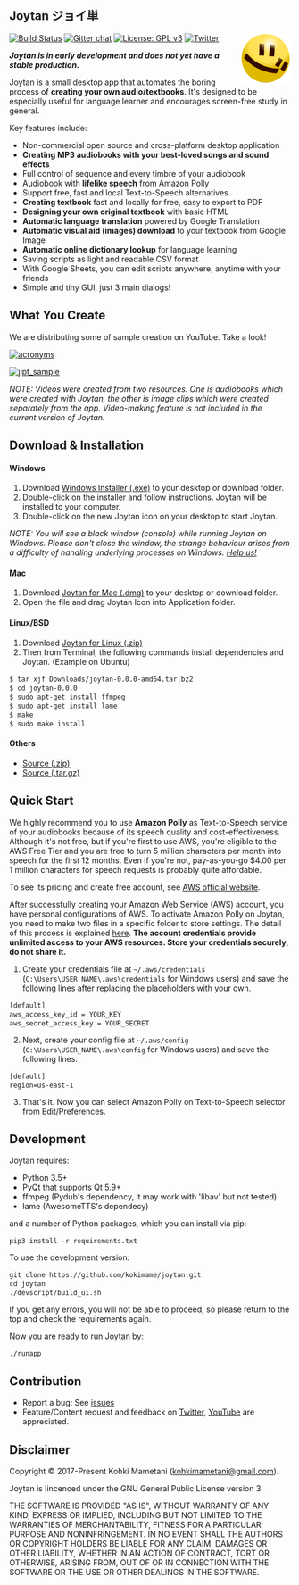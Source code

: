 ## Joytan ジョイ単

<img src="./logo/joytan.png" align="right" width="90" height="90" title="logo">
     
[![Build Status](https://travis-ci.org/kokimame/joytan.svg?branch=master)](https://travis-ci.org/kokimame/joytan)
[![Gitter chat](https://badges.gitter.im/gitterHQ/gitter.png)](https://gitter.im/JoytanApp/Lobby)
[![License: GPL v3](https://img.shields.io/badge/License-GPL%20v3-blue.svg)](https://www.gnu.org/licenses/gpl-3.0)
[![Twitter](https://img.shields.io/twitter/follow/JoytanApp.svg?style=social&label=Follow)](https://twitter.com/intent/follow?screen_name=JoytanApp)

***Joytan is in early development and does not yet have a stable production.***

Joytan is a small desktop app that automates the boring process of **creating your own audio/textbooks**.
It's designed to be especially useful for language learner and encourages screen-free study in general.

Key features include:
- Non-commercial open source and cross-platform desktop application
- **Creating MP3 audiobooks with your best-loved songs and sound effects**
- Full control of sequence and every timbre of your audiobook
- Audiobook with **lifelike speech** from Amazon Polly
- Support free, fast and local Text-to-Speech alternatives
- **Creating textbook** fast and locally for free, easy to export to PDF
- **Designing your own original textbook** with basic HTML
- **Automatic language translation** powered by Google Translation
- **Automatic visual aid (images) download** to your textbook from Google Image
- **Automatic online dictionary lookup** for language learning
- Saving scripts as light and readable CSV format
- With Google Sheets, you can edit scripts anywhere, anytime with your friends
- Simple and tiny GUI, just 3 main dialogs!


## What You Create
We are distributing some of sample creation on YouTube. Take a look!

[![acronyms](https://img.youtube.com/vi/2wVEDKgj1TA/0.jpg)](https://www.youtube.com/watch?v=2wVEDKgj1TA)

[![jlpt_sample](https://img.youtube.com/vi/HOWVGxGHCMg/0.jpg)](https://www.youtube.com/watch?v=HOWVGxGHCMg)


*NOTE: Videos were created from two resources. One is audiobooks which were
 created with Joytan, the other is image clips which were created separately from the app.
 Video-making feature is not included in the current version of Joytan.*

## Download & Installation
#### Windows
1. Download [Windows Installer (.exe)](https://drive.google.com/uc?export=download&id=1QhkcsuzZYVpWrNne8sh6qGUK0wh1JwVX)
to your desktop or download folder.
2. Double-click on the installer and follow instructions. Joytan will be installed to your computer.
3. Double-click on the new Joytan icon on your desktop to start Joytan.

*NOTE: You will see a black window (console) while running Joytan on Windows. Please don't close the window,
the strange behaviour arises from a difficulty of handling underlying processes on Windows.
 [Help us!](https://github.com/kokimame/joytan/issues/2)*

#### Mac
1. Download [Joytan for Mac (.dmg)](https://drive.google.com/uc?export=download&id=1KqcJqL4Xf_Zt105iIfrHJO1irNPcaK1U)
to your desktop or download folder.
2. Open the file and drag Joytan Icon into Application folder.

#### Linux/BSD
1. Download [Joytan for Linux (.zip)](https://drive.google.com/uc?export=download&id=1Uvgy4mIQ8xOYGXnD2jblojRUNXoAh7sd)
2. Then from Terminal, the following commands install dependencies and Joytan. (Example on Ubuntu)
```
$ tar xjf Downloads/joytan-0.0.0-amd64.tar.bz2
$ cd joytan-0.0.0
$ sudo apt-get install ffmpeg
$ sudo apt-get install lame
$ make
$ sudo make install
```


#### Others
- [Source (.zip)](https://github.com/kokimame/joytan/archive/v0.0.0-beta.zip)
- [Source (.tar.gz)](https://github.com/kokimame/joytan/archive/v0.0.0-beta.tar.gz)

## Quick Start

We highly recommend you to use **Amazon Polly** as Text-to-Speech service of your audiobooks
because of its speech quality and cost-effectiveness.
Although it's not free, but if you're first to use AWS, you're eligible to the AWS Free Tier and
you are free to turn 5 million characters per month into speech for the first 12 months.
Even if you're not, pay-as-you-go $4.00 per 1 million characters for speech requests 
is probably quite affordable.

To see its pricing and create free account, see [AWS official website](https://aws.amazon.com/polly/pricing/).

After successfully creating your Amazon Web Service (AWS) account, you have personal configurations of AWS. 
To activate Amazon Polly on Joytan, you need to make two files in a specific folder to store settings. 
The detail of this process is explained [here](https://boto3.readthedocs.io/en/latest/guide/configuration.html).
**The account credentials provide unlimited access to your AWS resources. 
Store your credentials securely, do not share it.**

1. Create your credentials file at 
```~/.aws/credentials``` (```C:\Users\USER_NAME\.aws\credentials``` for Windows users)
 and save the following lines after replacing the placeholders with your own.
```
[default]
aws_access_key_id = YOUR_KEY
aws_secret_access_key = YOUR_SECRET
```

2. Next, create your config file at
```~/.aws/config``` (```C:\Users\USER_NAME\.aws\config``` for Windows users)
 and save the following lines.
```
[default]
region=us-east-1
```

3. That's it. Now you can select Amazon Polly on Text-to-Speech selector from Edit/Preferences. 

## Development
Joytan requires:
- Python 3.5+
- PyQt that supports Qt 5.9+
- ffmpeg (Pydub's dependency, it may work with 'libav' but not tested)
- lame (AwesomeTTS's dependecy)

and a number of Python packages, which you can install via pip:
```
pip3 install -r requirements.txt
```

To use the development version:

```
git clone https://github.com/kokimame/joytan.git
cd joytan
./devscript/build_ui.sh
```

If you get any errors, you will not be able to proceed, so please return to
the top and check the requirements again.

Now you are ready to run Joytan by:
```
./runapp
```


## Contribution
- Report a bug: See [issues]()
- Feature/Content request and feedback on [Twitter](https://twitter.com/JoytanApp), 
[YouTube](https://www.youtube.com/channel/UC0bLbtTI9uni3bNRPIJQAqA) are appreciated.


## Disclaimer
Copyright © 2017-Present Kohki Mametani (kohkimametani@gmail.com).

Joytan is lincenced under the GNU General Public License version 3.

THE SOFTWARE IS PROVIDED "AS IS", WITHOUT WARRANTY OF ANY KIND, EXPRESS OR IMPLIED,
INCLUDING BUT NOT LIMITED TO THE WARRANTIES OF MERCHANTABILITY,
FITNESS FOR A PARTICULAR PURPOSE AND NONINFRINGEMENT.
IN NO EVENT SHALL THE AUTHORS OR COPYRIGHT HOLDERS BE LIABLE FOR ANY CLAIM, DAMAGES
OR OTHER LIABILITY, WHETHER IN AN ACTION OF CONTRACT, TORT OR OTHERWISE,
ARISING FROM, OUT OF OR IN CONNECTION WITH THE SOFTWARE OR THE USE OR OTHER DEALINGS IN THE SOFTWARE.
